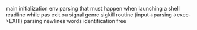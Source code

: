 main
	initialization
		env parsing that must happen when launching a shell
		readline
	while pas exit ou signal genre sigkill
		routine (input->parsing->exec->EXIT)
			parsing
				newlines
				words
				identification
	free
